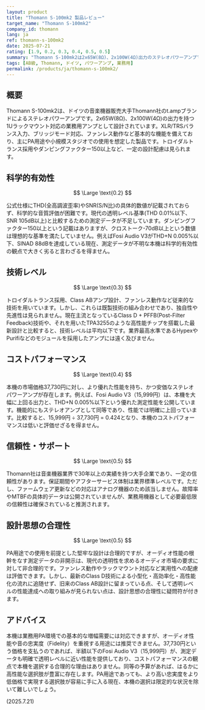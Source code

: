 ```yaml
---
layout: product
title: "Thomann S-100mk2 製品レビュー"
target_name: "Thomann S-100mk2"
company_id: thomann
lang: ja
ref: thomann-s-100mk2
date: 2025-07-21
rating: [1.9, 0.2, 0.3, 0.4, 0.5, 0.5]
summary: "Thomann S-100mk2は2x65W(8Ω)、2x100W(4Ω)出力のステレオパワーアンプです。THD・SNRといった主要な性能データが不明であり、最新の高性能アンプと比較して科学的有効性やコストパフォーマンスに大きな疑問があります。"
tags: [AB級, Thomann, ドイツ, パワーアンプ, 業務用]
permalink: /products/ja/thomann-s-100mk2/
---
```

## 概要

Thomann S-100mk2は、ドイツの音楽機器販売大手Thomann社のt.ampブランドによるステレオパワーアンプです。2x65W(8Ω)、2x100W(4Ω)の出力を持つ1Uラックマウント対応の業務用アンプとして設計されています。XLR/TRSバランス入力、ブリッジモード対応、ファンレス動作など基本的な機能を備えており、主にPA用途や小規模スタジオでの使用を想定した製品です。トロイダルトランス採用やダンピングファクター150以上など、一定の設計配慮は見られます。

## 科学的有効性

$$ \Large \text{0.2} $$

公式仕様にTHD(全高調波歪率)やSNR(S/N比)の具体的数値が記載されておらず、科学的な音質評価が困難です。現代の透明レベル基準(THD 0.01%以下、SNR 105dB以上)と比較するための測定データが不足しています。ダンピングファクター150以上という記載はありますが、クロストーク-70dB以上という数値は理想的な基準を満たしていません。例えばFosi Audio V3がTHD+N 0.005%以下、SINAD 88dBを達成している現在、測定データが不明な本機は科学的有効性の観点で大きく劣ると言わざるを得ません。

## 技術レベル

$$ \Large \text{0.3} $$

トロイダルトランス採用、Class ABアンプ設計、ファンレス動作など従来的な技術を用いています。しかし、これらは既製技術の組み合わせであり、独自性や先進性は見られません。現在主流となっているClass D + PFFB(Post-Filter Feedback)技術や、それを用いたTPA3255のような高性能チップを搭載した最新設計と比較すると、技術レベルは平均以下です。業界最高水準であるHypexやPurifiなどのモジュールを採用したアンプには遠く及びません。

## コストパフォーマンス

$$ \Large \text{0.4} $$

本機の市場価格37,730円に対し、より優れた性能を持ち、かつ安価なステレオパワーアンプが存在します。例えば、Fosi Audio V3（15,999円）は、本機を大幅に上回る出力と、THD+N 0.005%以下という優れた測定性能を公開しています。機能的にもステレオアンプとして同等であり、性能では明確に上回っています。比較すると、15,999円 ÷ 37,730円 = 0.424となり、本機のコストパフォーマンスは低いと評価せざるを得ません。

## 信頼性・サポート

$$ \Large \text{0.5} $$

Thomann社は音楽機器業界で30年以上の実績を持つ大手企業であり、一定の信頼性があります。保証期間やアフターサービス体制は業界標準レベルです。ただし、ファームウェア更新などの対応はアナログ機器のため該当しません。故障率やMTBFの具体的データは公開されていませんが、業務用機器として必要最低限の信頼性は確保されていると推測されます。

## 設計思想の合理性

$$ \Large \text{0.5} $$

PA用途での使用を前提とした堅牢な設計は合理的ですが、オーディオ性能の根幹をなす測定データの非開示は、現代の透明性を求めるオーディオ市場の要求に対して非合理的です。ファンレス動作やラックマウント対応など実用性への配慮は評価できます。しかし、最新のClass D技術による小型化・高効率化・高性能化の流れに追随せず、旧来のClass AB設計に留まっている点、そして透明レベルの性能達成への取り組みが見られない点は、設計思想の合理性に疑問符が付きます。

## アドバイス

本機は業務用PA環境での基本的な増幅需要には対応できますが、オーディオ性能や音の忠実度（Fidelity）を重視する用途には推奨できません。37,730円という価格を支払うのであれば、半額以下のFosi Audio V3（15,999円）が、測定データも明確で透明レベルに近い性能を提供しており、コストパフォーマンスの観点で本機を選択する合理的な理由はありません。同等の予算があれば、はるかに高性能な選択肢が豊富に存在します。PA用途であっても、より高い忠実度をより低価格で実現する選択肢が容易に手に入る現在、本機の選択は限定的な状況を除いて難しいでしょう。

(2025.7.21)
